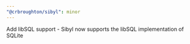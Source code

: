 ```yaml
---
"@crbroughton/sibyl": minor
---
```


Add libSQL support - Sibyl now supports the libSQL implementation of SQLite
